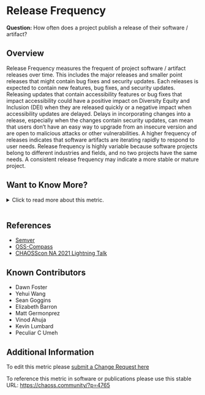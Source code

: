 # Release Frequency

**Question:** How often does a project publish a release of their software / artifact?

## Overview

Release Frequency measures the frequent of project software / artifact releases over time. This includes the major releases and smaller point releases that might contain bug fixes and security updates. Each releases is expected to contain new features, bug fixes, and security updates. Releasing updates that contain accessibility features or bug fixes that impact accessibility could have a positive impact on Diversity Equity and Inclusion (DEI) when they are released quickly or a negative impact when accessibility updates are delayed. Delays in incorporating changes into a release, especially when the changes contain security updates, can mean that users don’t have an easy way to upgrade from an insecure version and are open to malicious attacks or other vulnerabilities.
A higher frequency of releases indicates that software artifacts are iterating rapidly to respond to user needs. Release frequency is highly variable because software projects belong to different industries and fields, and no two projects have the same needs. A consistent release frequency may indicate a more stable or mature project.

## Want to Know More?

<span markdown="1"><details>

<summary>Click to read more about this metric.</summary>

### Data Collection Strategies

In many cases, this data can be collected from the same platform as the source code (e.g., GitHub, GitLab, Gitee); however, some projects may also release code via package managers, web pages, or other locations. The data collection should align with where the project publishes their releases and makes them available to their customers.

### Filters

*   Type of release. E.g., major, minor, bug fix, pre-release, alpha, or based on semantic versioning.
*   Tag name.
*   Count. Total number of releases during the period.
*   Dates. Creation, publication.
*   Period of time. Start and finish date of the period.
*   Size. Bytes or lines of code.

### Visualizations

*   Count per time period (i.e., weeks, months, years) over time
    These could be grouped by applying the filters defined above. These could be represented as bar charts or as individual points with time running in the X axis.

[OSS-Compass](https://oss-compass.org/):
![OSS Compass Recent Releases Count visualization](https://github.com/chaoss/wg-metrics-development/blob/main/focus-areas/time/images/release-frequency-oss-compass.png)

Augur data using Python:
![Releases visualized across time using data from Augur graphed using Python scripts](https://github.com/chaoss/wg-metrics-development/blob/main/focus-areas/time/images/release-frequency-python-augur.png)

</details></span><br>

## References

*   [Semver](https://semver.org/)
*   [OSS-Compass](https://oss-compass.org/)
*   [CHAOSScon NA 2021 Lightning Talk](https://www.youtube.com/watch?v=DynqP2_W1ts)

## Known Contributors

*   Dawn Foster
*   Yehui Wang
*   Sean Goggins
*   Elizabeth Barron
*   Matt Germonprez
*   Vinod Ahuja
*   Kevin Lumbard
*   Peculiar C Umeh

## Additional Information

To edit this metric please [submit a Change Request here](https://github.com/chaoss/wg-metrics-development/blob/main/focus-areas/time/release-frequency.md)

To reference this metric in software or publications please use this stable URL: <https://chaoss.community/?p=4765>

<!-- # For groupings in the knowledge base
Context tags: Lifecycle, Software
Keyword tags:release, bug fixes, security, version, release cycle, cadence
-->
